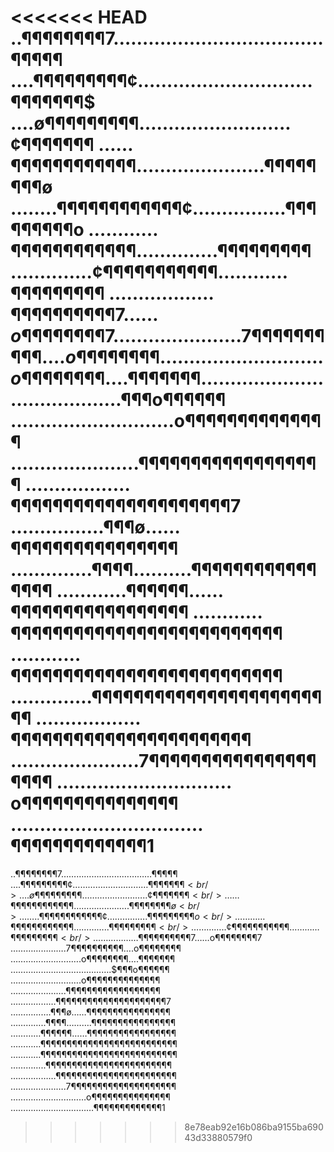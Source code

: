 <<<<<<< HEAD
..¶¶¶¶¶¶¶¶7………………………………$¶¶¶¶¶$
….¶¶¶¶¶¶¶¶¶¢…………………………¶¶¶¶¶¶¶$
….ø¶¶¶¶¶$¶¶¶¶……………………..¢¶¶¶¶¶¶¶$
……¶¶¶¶¶¶¶¶¶¶¶¶………………….¶¶¶¶¶¶¶¶ø
……..¶¶¶¶¶¶¶¶¶¶¶¶¢…………….¶¶¶¶¶¶¶¶¶o
…………¶¶¶¶¶¶¶¶¶¶¶¶…………..¶¶¶¶¶¶¶¶¶
…………..¢¶¶¶¶¶¶¶¶¶¶¶…………¶¶¶¶¶¶¶¶¶
………………¶¶¶¶¶$¶¶¶¶¶7……o¶¶¶¶¶¶¶¶7
………………….7¶¶¶¶¶¶¶¶¶¶….o¶¶¶¶¶¶¶¶
……………………….o¶¶¶¶¶¶¶¶….¶¶¶¶¶¶¶
………………………………….$¶¶¶o¶¶¶¶¶¶
……………………….o¶¶¶¶¶¶¶¶¶¶¶¶¶¶
………………….¶¶¶¶¶¶¶¶¶¶¶¶¶¶¶¶¶¶
………………¶¶¶¶¶¶¶¶¶¶¶¶¶¶¶¶¶¶¶¶¶7
…………….¶¶¶ø……¶¶¶¶¶¶¶¶¶¶¶¶¶¶¶¶
…………..¶¶¶¶……….¶¶¶¶¶¶¶¶¶¶¶¶¶¶¶¶
…………¶¶¶¶¶¶……¶¶¶¶¶¶¶¶¶¶¶¶¶¶¶¶¶
…………¶¶¶¶¶¶¶¶¶¶¶¶¶¶¶¶¶¶¶¶¶¶¶¶¶¶
…………¶¶¶¶¶¶¶¶¶¶¶¶¶¶¶¶¶¶¶¶¶¶¶¶¶¶
…………..¶¶¶¶¶¶¶¶¶¶¶¶¶¶¶¶¶¶¶¶¶¶¶¶
………………¶¶¶¶¶¶¶¶¶¶¶¶¶¶¶¶¶¶¶¶¶¶¶
………………….7¶¶¶¶¶¶¶¶¶¶¶¶¶¶¶¶¶¶¶¶
…………………………o¶¶¶¶¶¶¶¶¶¶¶¶¶¶¶
……………………………¶¶¶¶¶¶¶¶¶¶¶¶¶1
=======
..¶¶¶¶¶¶¶¶7………………………………$¶¶¶¶¶$<br />
….¶¶¶¶¶¶¶¶¶¢…………………………¶¶¶¶¶¶¶$<br />
….ø¶¶¶¶¶$¶¶¶¶……………………..¢¶¶¶¶¶¶¶$<br />
……¶¶¶¶¶¶¶¶¶¶¶¶………………….¶¶¶¶¶¶¶¶ø<br />
……..¶¶¶¶¶¶¶¶¶¶¶¶¢…………….¶¶¶¶¶¶¶¶¶o<br />
…………¶¶¶¶¶¶¶¶¶¶¶¶…………..¶¶¶¶¶¶¶¶¶<br />
…………..¢¶¶¶¶¶¶¶¶¶¶¶…………¶¶¶¶¶¶¶¶¶<br />
………………¶¶¶¶¶$¶¶¶¶¶7……o¶¶¶¶¶¶¶¶7<br />
………………….7¶¶¶¶¶¶¶¶¶¶….o¶¶¶¶¶¶¶¶<br />
……………………….o¶¶¶¶¶¶¶¶….¶¶¶¶¶¶¶<br />
………………………………….$¶¶¶o¶¶¶¶¶¶<br />
……………………….o¶¶¶¶¶¶¶¶¶¶¶¶¶¶<br />
………………….¶¶¶¶¶¶¶¶¶¶¶¶¶¶¶¶¶¶<br />
………………¶¶¶¶¶¶¶¶¶¶¶¶¶¶¶¶¶¶¶¶¶7<br />
…………….¶¶¶ø……¶¶¶¶¶¶¶¶¶¶¶¶¶¶¶¶<br />
…………..¶¶¶¶……….¶¶¶¶¶¶¶¶¶¶¶¶¶¶¶¶<br />
…………¶¶¶¶¶¶……¶¶¶¶¶¶¶¶¶¶¶¶¶¶¶¶¶<br />
…………¶¶¶¶¶¶¶¶¶¶¶¶¶¶¶¶¶¶¶¶¶¶¶¶¶¶<br />
…………¶¶¶¶¶¶¶¶¶¶¶¶¶¶¶¶¶¶¶¶¶¶¶¶¶¶<br />
…………..¶¶¶¶¶¶¶¶¶¶¶¶¶¶¶¶¶¶¶¶¶¶¶¶<br />
………………¶¶¶¶¶¶¶¶¶¶¶¶¶¶¶¶¶¶¶¶¶¶¶<br />
………………….7¶¶¶¶¶¶¶¶¶¶¶¶¶¶¶¶¶¶¶¶<br />
…………………………o¶¶¶¶¶¶¶¶¶¶¶¶¶¶¶<br />
……………………………¶¶¶¶¶¶¶¶¶¶¶¶¶1<br />
>>>>>>> 8e78eab92e16b086ba9155ba69043d33880579f0
